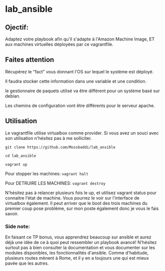 # lab_ansible

## Ojectif:

Adaptez votre playbook afin qu'il s'adapte à l'Amazon Machine Image, ET aux machines virtuelles déployées par ce vagrantfile.

## Faites attention

Récupérez le "fact" vous donnant l'OS sur lequel le système est déployé.

Il faudra stocker cette information dans une variable et une condition.

le gestionnaire de paquets utilisé va être différent pour un système basé sur debian.

Les chemins de configuration vont être différents pour le serveur apache.

## Utilisation

Le vagrantfile utilise virtualbox comme provider. Si vous avez un souci avec son utilisation n'hésitez pas à me solliciter.

`git clone https://github.com/Mossbaddi/lab_ansible`

`cd lab_ansible`

`vagrant up`


Pour stopper les machines: `vagrant halt`

Pour DETRUIRE LES MACHINES: `vagrant destroy`

N'hésitez pas à relancer plusieurs fois le up, et utilisez vagrant status pour connaitre l'état de machine. Vous pourrez le voir sur l'interface de virtualbox également. Il peut arriver que le boot des trois machines du premier coup pose problème, sur mon poste également donc je vous le fais savoir.


### Side note:

En faisant ce TP bonus, vous apprendrez beaucoup sur ansible et aurez déjà une idée de ce à quoi peut ressembler un playbook avancé! N'hésitez surtout pas à bien consulter la documentation et vous documenter sur les modules disponibles, les fonctionnalités d'ansible. Comme d'habitude, plusieurs routes mènent à Rome, et il y en a toujours une qui est mieux pavée que les autres. 
